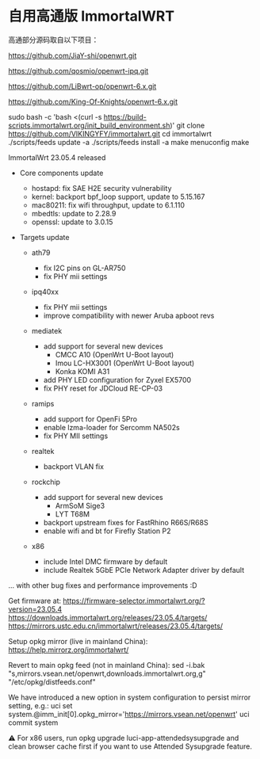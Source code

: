 # 自用高通版 ImmortalWRT
高通部分源码取自以下项目：

https://github.com/JiaY-shi/openwrt.git

https://github.com/qosmio/openwrt-ipq.git

https://github.com/LiBwrt-op/openwrt-6.x.git

https://github.com/King-Of-Knights/openwrt-6.x.git



sudo bash -c 'bash <(curl -s https://build-scripts.immortalwrt.org/init_build_environment.sh)'
git clone https://github.com/VIKINGYFY/immortalwrt.git
cd immortalwrt
./scripts/feeds update -a
./scripts/feeds install -a
make menuconfig
make


ImmortalWrt 23.05.4 released

- Core components update

   - hostapd: fix SAE H2E security vulnerability
   - kernel: backport bpf_loop support, update to 5.15.167
   - mac80211: fix wifi throughput, update to 6.1.110
   - mbedtls: update to 2.28.9
   - openssl: update to 3.0.15

- Targets update

   - ath79
      - fix I2C pins on GL-AR750
      - fix PHY mii settings

   - ipq40xx
      - fix PHY mii settings
      - improve compatibility with newer Aruba apboot revs

   - mediatek
      - add support for several new devices
         - CMCC A10 (OpenWrt U-Boot layout)
         - Imou LC-HX3001 (OpenWrt U-Boot layout)
         - Konka KOMI A31
      - add PHY LED configuration for Zyxel EX5700
      - fix PHY reset for JDCloud RE-CP-03

   - ramips
      - add support for OpenFi 5Pro
      - enable lzma-loader for Sercomm NA502s
      - fix PHY MII settings

   - realtek
      - backport VLAN fix

   - rockchip
      - add support for several new devices
         - ArmSoM Sige3
         - LYT T68M
      - backport upstream fixes for FastRhino R66S/R68S
      - enable wifi and bt for Firefly Station P2

   - x86
      - include Intel DMC firmware by default
      - include Realtek 5GbE PCIe Network Adapter driver by default

... with other bug fixes and performance improvements :D

Get firmware at:
https://firmware-selector.immortalwrt.org/?version=23.05.4
https://downloads.immortalwrt.org/releases/23.05.4/targets/
https://mirrors.ustc.edu.cn/immortalwrt/releases/23.05.4/targets/

Setup opkg mirror (live in mainland China):
https://help.mirrorz.org/immortalwrt/

Revert to main opkg feed (not in mainland China):
sed -i.bak "s,mirrors.vsean.net/openwrt,downloads.immortalwrt.org,g" "/etc/opkg/distfeeds.conf"

We have introduced a new option in system configuration to persist mirror setting, e.g.:
uci set system.@imm_init[0].opkg_mirror='https://mirrors.vsean.net/openwrt'
uci commit system

⚠️ For x86 users, run opkg upgrade luci-app-attendedsysupgrade and clean browser cache first if you want to use Attended Sysupgrade feature.
